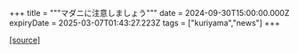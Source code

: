 +++
title = """マダニに注意しましょう"""
date = 2024-09-30T15:00:00.000Z
expiryDate = 2025-03-07T01:43:27.223Z
tags = ["kuriyama","news"]
+++


[[source]](https://www.town.kuriyama.hokkaido.jp/soshiki/38/28902.html)

